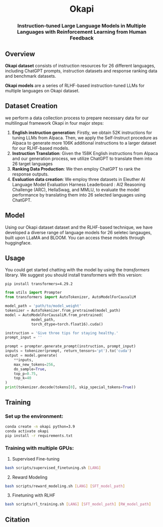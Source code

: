 <h1 align="center"> <p> Okapi </p></h1>
<h3 align="center">
    <p>Instruction-tuned Large Language Models in Multiple Languages with Reinforcement Learning from Human Feedback</p>
</h3>

## Overview

**Okapi dataset** consists of instruction resources for 26 different languages, including ChatGPT prompts, instruction datasets and response ranking data and benchmark datasets.

**Okapi models** are a series of RLHF-based instruction-tuned LLMs for multiple languages on Okapi dataset.

## Dataset Creation

we perform a data collection process to prepare necessary data for our multilingual framework Okapi in four major steps:

1. **English instruction generation**: Firstly, we obtain 52K instructions for tuning LLMs from Alpaca. Then, we apply the Self-Instruct procedure as Alpaca to generate more 106K additional instructions to a larger dataset for our RLHF-based models.
2. **Instruction Translation**: Given the 158K English instructions from Alpaca
and our generation process, we utilize ChatGPT to translate them into 26 target languages
3. **Ranking Data Production**: We then employ ChatGPT to rank the response outputs.
4. **Evaluation data creation**: We employ three datasets in Eleuther AI Language Model Evaluation Harness Leaderboard : AI2 Reasoning Challenge (ARC), HellaSwag, and MMLU, to evaluate the model performance by translating them into 26 selected languages using ChatGPT.

## Model
Using our Okapi dataset dataset and the RLHF-based technique, we have developed a diverse range of language models for 26 seletec langauges, built upon LLaMA and BLOOM. You can access these models through huggingface.


## Usage
You could get started chatting with the model by using the *transformers* library. We suggest you should install transformers with this version:
```
pip install transformers=4.29.2
```


```python
from utils import Prompter
from transformers import AutoTokenizer, AutoModelForCausalLM

model_path = 'path/to/model_weight'
tokenizer = AutoTokenizer.from_pretrained(model_path)
model = AutoModelForCausalLM.from_pretrained(
            model_path,
            torch_dtype=torch.float16).cuda()

instruction = 'Give three tips for staying healthy.'
prompt_input = ''

prompt = prompter.generate_prompt(instruction, prompt_input)
inputs = tokenizer(prompt, return_tensors='pt').to('cuda')
output = model.generate(
    **inputs,
    max_new_tokens=256,
    do_sample=True,
    top_p=0.75,
    top_k=40
)
print(tokenizer.decode(tokens[0], skip_special_tokens=True))
```

## Training

### Set up the environment:
```bash
conda create -n okapi python=3.9
conda activate okapi
pip install -r requirements.txt
```

### Training with multiple GPUs:

1. Supervised Fine-tuning
```bash
bash scripts/supervised_finetuning.sh [LANG]
```

2. Reward Modeling
```bash
bash scripts/reward_modeling.sh [LANG] [SFT_model_path]
```

3. Finetuning with RLHF
```bash
bash scripts/rl_training.sh [LANG] [SFT_model_path] [RW_model_path]
```

## Citation
